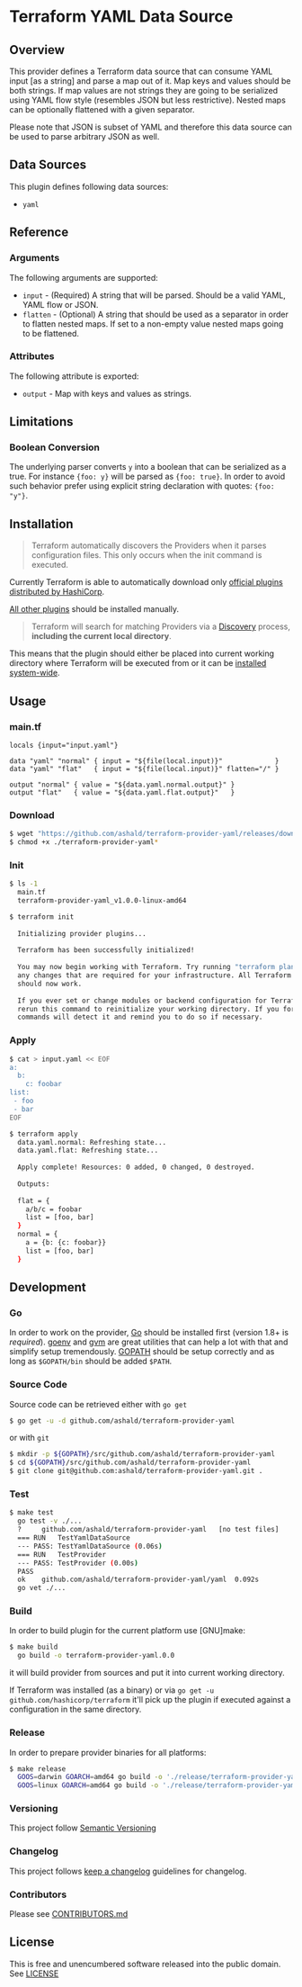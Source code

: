 # Terraform YAML Data Source

## Overview

This provider defines a Terraform data source that can consume YAML input [as a string] and parse a map out of it.
Map keys and values should be both strings.
If map values are not strings they are going to be serialized using YAML flow style (resembles JSON but less restrictive).
Nested maps can be optionally flattened with a given separator.

Please note that JSON is subset of YAML and therefore this data source can be used to parse arbitrary JSON as well.

## Data Sources

This plugin defines following data sources:
* `yaml`

## Reference

### Arguments

The following arguments are supported:

* `input` - (Required) A string that will be parsed. Should be a valid YAML, YAML flow or JSON.
* `flatten` - (Optional) A string that should be used as a separator in order to flatten nested maps. If set to a
non-empty value nested maps going to be flattened.  

### Attributes

The following attribute is exported:

* `output` - Map with keys and values as strings. 

## Limitations

### Boolean Conversion

The underlying parser converts `y` into a boolean that can be serialized as a true. For instance `{foo: y}` will be parsed
as `{foo: true}`. In order to avoid such behavior prefer using explicit string declaration with quotes: `{foo: "y"}`.  


## Installation

> Terraform automatically discovers the Providers when it parses configuration files.
> This only occurs when the init command is executed.

Currently Terraform is able to automatically download only
[official plugins distributed by HashiCorp](https://github.com/terraform-providers).

[All other plugins](https://www.terraform.io/docs/providers/type/community-index.html) should be installed manually.

> Terraform will search for matching Providers via a
> [Discovery](https://www.terraform.io/docs/extend/how-terraform-works.html#discovery) process, **including the current
> local directory**.

This means that the plugin should either be placed into current working directory where Terraform will be executed from
or it can be [installed system-wide](https://www.terraform.io/docs/configuration/providers.html#third-party-plugins).

## Usage

### main.tf
```hcl
locals {input="input.yaml"}

data "yaml" "normal" { input = "${file(local.input)}"             }
data "yaml" "flat"   { input = "${file(local.input)}" flatten="/" }

output "normal" { value = "${data.yaml.normal.output}" }
output "flat"   { value = "${data.yaml.flat.output}"   }
```

### Download
```bash
$ wget "https://github.com/ashald/terraform-provider-yaml/releases/download/v1.0.0/terraform-provider-yaml_v1.0.0-$(uname -s | tr '[:upper:]' '[:lower:]')-amd64"
$ chmod +x ./terraform-provider-yaml*
```

### Init
```bash
$ ls -1
  main.tf
  terraform-provider-yaml_v1.0.0-linux-amd64

$ terraform init
  
  Initializing provider plugins...
  
  Terraform has been successfully initialized!
  
  You may now begin working with Terraform. Try running "terraform plan" to see
  any changes that are required for your infrastructure. All Terraform commands
  should now work.
  
  If you ever set or change modules or backend configuration for Terraform,
  rerun this command to reinitialize your working directory. If you forget, other
  commands will detect it and remind you to do so if necessary.
```

### Apply

```bash
$ cat > input.yaml << EOF
a:
  b:
    c: foobar
list:
 - foo
 - bar
EOF

$ terraform apply
  data.yaml.normal: Refreshing state...
  data.yaml.flat: Refreshing state...
  
  Apply complete! Resources: 0 added, 0 changed, 0 destroyed.
  
  Outputs:
  
  flat = {
    a/b/c = foobar
    list = [foo, bar]
  }
  normal = {
    a = {b: {c: foobar}}
    list = [foo, bar]
  }

```


## Development

### Go

In order to work on the provider, [Go](http://www.golang.org) should be installed first (version 1.8+ is *required*).
[goenv](https://github.com/syndbg/goenv) and [gvm](https://github.com/moovweb/gvm) are great utilities that can help a
lot with that and simplify setup tremendously. 
[GOPATH](http://golang.org/doc/code.html#GOPATH) should be setup correctly and as long as `$GOPATH/bin` should be
added `$PATH`.

### Source Code

Source code can be retrieved either with `go get`

```bash
$ go get -u -d github.com/ashald/terraform-provider-yaml
```

or with `git`
```bash
$ mkdir -p ${GOPATH}/src/github.com/ashald/terraform-provider-yaml
$ cd ${GOPATH}/src/github.com/ashald/terraform-provider-yaml
$ git clone git@github.com:ashald/terraform-provider-yaml.git .
```

### Test

```bash
$ make test
  go test -v ./...
  ?   	github.com/ashald/terraform-provider-yaml	[no test files]
  === RUN   TestYamlDataSource
  --- PASS: TestYamlDataSource (0.06s)
  === RUN   TestProvider
  --- PASS: TestProvider (0.00s)
  PASS
  ok  	github.com/ashald/terraform-provider-yaml/yaml	0.092s
  go vet ./...
```

### Build
In order to build plugin for the current platform use [GNU]make:
```bash
$ make build
  go build -o terraform-provider-yaml.0.0

```

it will build provider from sources and put it into current working directory.

If Terraform was installed (as a binary) or via `go get -u github.com/hashicorp/terraform` it'll pick up the plugin if 
executed against a configuration in the same directory.

### Release

In order to prepare provider binaries for all platforms:
```bash
$ make release
  GOOS=darwin GOARCH=amd64 go build -o './release/terraform-provider-yaml_v1.0.0-darwin-amd64'
  GOOS=linux GOARCH=amd64 go build -o './release/terraform-provider-yaml_v1.0.0-linux-amd64'
```

### Versioning

This project follow [Semantic Versioning](https://semver.org/)

### Changelog

This project follows [keep a changelog](https://keepachangelog.com/en/1.0.0/) guidelines for changelog.

### Contributors

Please see [CONTRIBUTORS.md](./CONTRIBUTORS.md)

## License

This is free and unencumbered software released into the public domain. See [LICENSE](./LICENSE)
